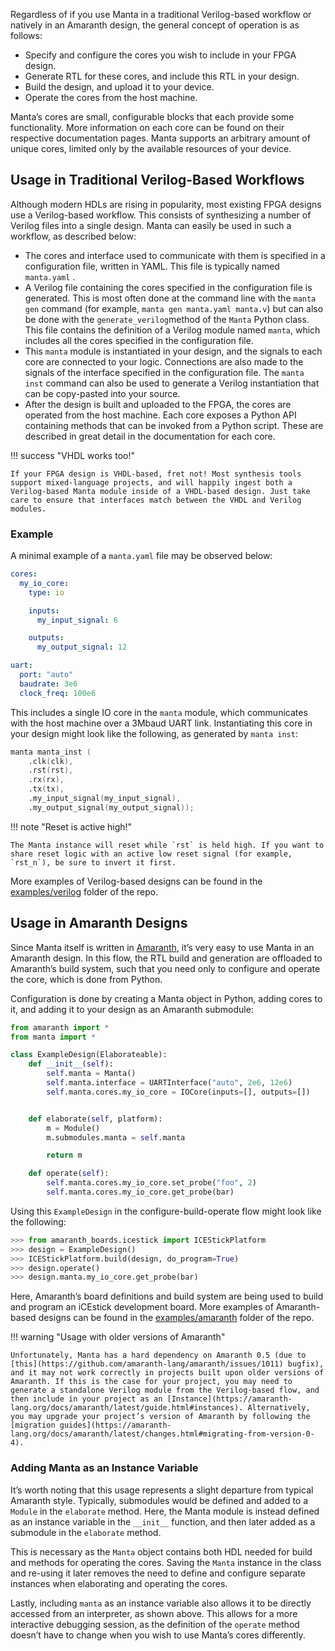 
Regardless of if you use Manta in a traditional Verilog-based workflow or natively in an Amaranth design, the general concept of operation is as follows:

- Specify and configure the cores you wish to include in your FPGA design.
- Generate RTL for these cores, and include this RTL in your design.
- Build the design, and upload it to your device.
- Operate the cores from the host machine.

Manta’s cores are small, configurable blocks that each provide some functionality. More information on each core can be found on their respective documentation pages. Manta supports an arbitrary amount of unique cores, limited only by the available resources of your device.

## Usage in Traditional Verilog-Based Workflows

Although modern HDLs are rising in popularity, most existing FPGA designs use a Verilog-based workflow. This consists of synthesizing a number of Verilog files into a single design. Manta can easily be used in such a workflow, as described below:

- The cores and interface used to communicate with them is specified in a configuration file, written in YAML. This file is typically named `manta.yaml` .
- A Verilog file containing the cores specified in the configuration file is generated. This is most often done at the command line with the `manta gen` command (for example, `manta gen manta.yaml manta.v`) but can also be done with the `generate_verilog`method of the `Manta` Python class. This file contains the definition of a Verilog module named `manta`, which includes all the cores specified in the configuration file.
- This `manta` module is instantiated in your design, and the signals to each core are connected to your logic. Connections are also made to the signals of the interface specified in the configuration file. The `manta inst` command can also be used to generate a Verilog instantiation that can be copy-pasted into your source.
- After the design is built and uploaded to the FPGA, the cores are operated from the host machine. Each core exposes a Python API containing methods that can be invoked from a Python script. These are described in great detail in the documentation for each core.

!!! success "VHDL works too!"

    If your FPGA design is VHDL-based, fret not! Most synthesis tools support mixed-language projects, and will happily ingest both a Verilog-based Manta module inside of a VHDL-based design. Just take care to ensure that interfaces match between the VHDL and Verilog modules.

### Example

A minimal example of a `manta.yaml` file may be observed below:

```yaml
cores:
  my_io_core:
    type: io

    inputs:
      my_input_signal: 6

    outputs:
      my_output_signal: 12

uart:
  port: "auto"
  baudrate: 3e6
  clock_freq: 100e6
```

This includes a single IO core in the `manta` module, which communicates with the host machine over a 3Mbaud UART link. Instantiating this core in your design might look like the following, as generated by `manta inst`:

```verilog
manta manta_inst (
    .clk(clk),
    .rst(rst),
    .rx(rx),
    .tx(tx),
    .my_input_signal(my_input_signal),
    .my_output_signal(my_output_signal));
```

!!! note "Reset is active high!"

    The Manta instance will reset while `rst` is held high. If you want to share reset logic with an active low reset signal (for example, `rst_n`), be sure to invert it first.

More examples of Verilog-based designs can be found in the [examples/verilog](https://github.com/fischermoseley/manta/tree/main/examples/verilog) folder of the repo.

## Usage in Amaranth Designs

Since Manta itself is written in [Amaranth](https://github.com/amaranth-lang/amaranth), it’s very easy to use Manta in an Amaranth design. In this flow, the RTL build and generation are offloaded to Amaranth’s build system, such that you need only to configure and operate the core, which is done from Python.

Configuration is done by creating a Manta object in Python, adding cores to it, and adding it to your design as an Amaranth submodule:

```python
from amaranth import *
from manta import *

class ExampleDesign(Elaborateable):
	def __init__(self):
		self.manta = Manta()
		self.manta.interface = UARTInterface("auto", 2e6, 12e6)
		self.manta.cores.my_io_core = IOCore(inputs=[], outputs=[])


	def elaborate(self, platform):
		m = Module()
		m.submodules.manta = self.manta

		return m

	def operate(self):
		self.manta.cores.my_io_core.set_probe("foo", 2)
		self.manta.cores.my_io_core.get_probe(bar)
```

Using this `ExampleDesign` in the configure-build-operate flow might look like the following:

```python
>>> from amaranth_boards.icestick import ICEStickPlatform
>>> design = ExampleDesign()
>>> ICEStickPlatform.build(design, do_program=True)
>>> design.operate()
>>> design.manta.my_io_core.get_probe(bar)
```

Here, Amaranth’s board definitions and build system are being used to build and program an iCEstick development board. More examples of Amaranth-based designs can be found in the [examples/amaranth](https://github.com/fischermoseley/manta/tree/main/examples/amaranth) folder of the repo.

!!! warning "Usage with older versions of Amaranth"

    Unfortunately, Manta has a hard dependency on Amaranth 0.5 (due to [this](https://github.com/amaranth-lang/amaranth/issues/1011) bugfix), and it may not work correctly in projects built upon older versions of Amaranth. If this is the case for your project, you may need to generate a standalone Verilog module from the Verilog-based flow, and then include in your project as an [Instance](https://amaranth-lang.org/docs/amaranth/latest/guide.html#instances). Alternatively, you may upgrade your project’s version of Amaranth by following the [migration guides](https://amaranth-lang.org/docs/amaranth/latest/changes.html#migrating-from-version-0-4).

### Adding Manta as an Instance Variable

It’s worth noting that this usage represents a slight departure from typical Amaranth style. Typically, submodules would be defined and added to a `Module` in the `elaborate` method. Here, the Manta module is instead defined as an instance variable in the `__init__` function, and then later added as a submodule in the `elaborate` method.

This is necessary as the `Manta` object contains both HDL needed for build and methods for operating the cores. Saving the `Manta` instance in the class and re-using it later removes the need to define and configure separate instances when elaborating and operating the cores.

Lastly, including `manta` as an instance variable also allows it to be directly accessed from an interpreter, as shown above. This allows for a more interactive debugging session, as the definition of the `operate` method doesn’t have to change when you wish to use Manta’s cores differently.

